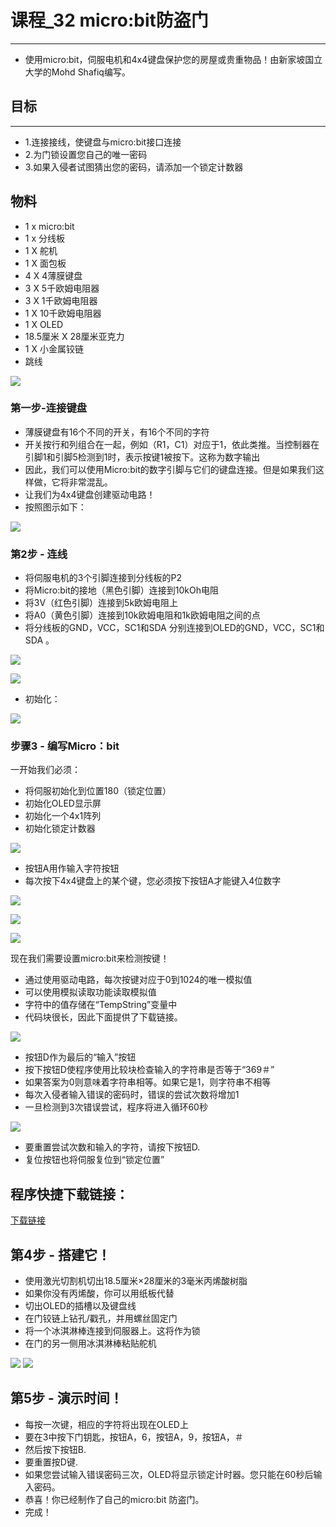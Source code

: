 ﻿# 课程_32 micro:bit防盗门
---
- 使用micro:bit，伺服电机和4x4键盘保护您的房屋或贵重物品！由新家坡国立大学的Mohd Shafiq编写。

## 目标
---
- 1.连接接线，使键盘与micro:bit接口连接
- 2.为门锁设置您自己的唯一密码
- 3.如果入侵者试图猜出您的密码，请添加一个锁定计数器

## 物料
- 1 x micro:bit
- 1 x 分线板
- 1 X 舵机
- 1 X 面包板
- 4 X 4薄膜键盘
- 3 X 5千欧姆电阻器
- 3 X 1千欧姆电阻器
- 1 X 10千欧姆电阻器
- 1 X OLED
- 18.5厘米 X 28厘米亚克力
- 1 X 小金属铰链
- 跳线

![](https://wiki-media-ef.oss-cn-hongkong.aliyuncs.com//images/2ECItdO.jpg)

### 第一步-连接键盘

- 薄膜键盘有16个不同的开关，有16个不同的字符
- 开关按行和列组合在一起，例如（R1，C1）对应于1，依此类推。当控制器在引脚1和引脚5检测到1时，表示按键1被按下。这称为数字输出
- 因此，我们可以使用Micro:bit的数字引脚与它们的键盘连接。但是如果我们这样做，它将非常混乱。
- 让我们为4x4键盘创建驱动电路！
- 按照图示如下：

![](https://wiki-media-ef.oss-cn-hongkong.aliyuncs.com//images/VPvA8sx.jpg)

### 第2步 - 连线
- 将伺服电机的3个引脚连接到分线板的P2
- 将Micro:bit的接地（黑色引脚）连接到10kOh电阻
- 将3V（红色引脚）连接到5k欧姆电阻上
- 将A0（黄色引脚）连接到10k欧姆电阻和1k欧姆电阻之间的点
- 将分线板的GND，VCC，SC1和SDA 分别连接到OLED的GND，VCC，SC1和SDA 。

![](https://wiki-media-ef.oss-cn-hongkong.aliyuncs.com//images/xWYS9pW.jpg)

![](https://wiki-media-ef.oss-cn-hongkong.aliyuncs.com//images/JelDthp.jpg)

- 初始化：

![](https://wiki-media-ef.oss-cn-hongkong.aliyuncs.com//images/7OVn4QK.png)

### 步骤3 - 编写Micro：bit
一开始我们必须：

- 将伺服初始化到位置180（锁定位置）
- 初始化OLED显示屏
- 初始化一个4x1阵列
- 初始化锁定计数器

![](https://wiki-media-ef.oss-cn-hongkong.aliyuncs.com//images/CxRPVEp.png)

- 按钮A用作输入字符按钮
- 每次按下4x4键盘上的某个键，您必须按下按钮A才能键入4位数字

![](https://wiki-media-ef.oss-cn-hongkong.aliyuncs.com//images/t7cmQdt.png)

![](https://wiki-media-ef.oss-cn-hongkong.aliyuncs.com//images/doIsFbr.png)

![](https://wiki-media-ef.oss-cn-hongkong.aliyuncs.com//images/2ZX6OzD.png)

现在我们需要设置micro:bit来检测按键！

- 通过使用驱动电路，每次按键对应于0到1024的唯一模拟值
- 可以使用模拟读取功能读取模拟值
- 字符中的值存储在“TempString”变量中
- 代码块很长，因此下面提供了下载链接。

![](https://wiki-media-ef.oss-cn-hongkong.aliyuncs.com//images/8ZqBKgz.png)

- 按钮D作为最后的“输入”按钮
- 按下按钮D使程序使用比较块检查输入的字符串是否等于“369＃”
- 如果答案为0则意味着字符串相等。如果它是1，则字符串不相等
- 每次入侵者输入错误的密码时，错误的尝试次数将增加1
- 一旦检测到3次错误尝试，程序将进入循环60秒

![](https://wiki-media-ef.oss-cn-hongkong.aliyuncs.com//images/IuKVMUB.png)

- 要重置尝试次数和输入的字符，请按下按钮D.
- 复位按钮也将伺服复位到“锁定位置”
## 程序快捷下载链接：

[下载链接](https://makecode.microbit.org/_1sWcTig6phRD)

## 第4步 - 搭建它！
- 使用激光切割机切出18.5厘米×28厘米的3毫米丙烯酸树脂
- 如果你没有丙烯酸，你可以用纸板代替
- 切出OLED的插槽以及键盘线
- 在门铰链上钻孔/戳孔，并用螺丝固定门
- 将一个冰淇淋棒连接到伺服器上。这将作为锁
- 在门的另一侧用冰淇淋棒粘贴舵机

![](https://wiki-media-ef.oss-cn-hongkong.aliyuncs.com//images/kvJAeM5.png)
![](https://wiki-media-ef.oss-cn-hongkong.aliyuncs.com//images/lzwcLZ5.jpg)

## 第5步 - 演示时间！

- 每按一次键，相应的字符将出现在OLED上
- 要在3中按下门钥匙，按钮A，6，按钮A，9，按钮A，＃
- 然后按下按钮B.
- 要重置按D键.
- 如果您尝试输入错误密码三次，OLED将显示锁定计时器。您只能在60秒后输入密码。
- 恭喜！你已经制作了自己的micro:bit 防盗门。
- 完成！


